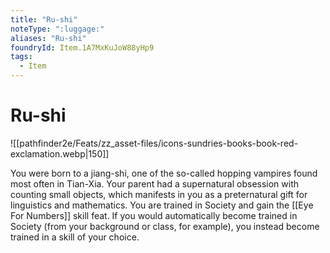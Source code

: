 ```yaml
---
title: "Ru-shi"
noteType: ":luggage:"
aliases: "Ru-shi"
foundryId: Item.1A7MxKuJoW88yHp9
tags:
  - Item
---
```


# Ru-shi
![[pathfinder2e/Feats/zz_asset-files/icons-sundries-books-book-red-exclamation.webp|150]]

You were born to a jiang-shi, one of the so-called hopping vampires found most often in Tian-Xia. Your parent had a supernatural obsession with counting small objects, which manifests in you as a preternatural gift for linguistics and mathematics. You are trained in Society and gain the [[Eye For Numbers]] skill feat. If you would automatically become trained in Society (from your background or class, for example), you instead become trained in a skill of your choice.
